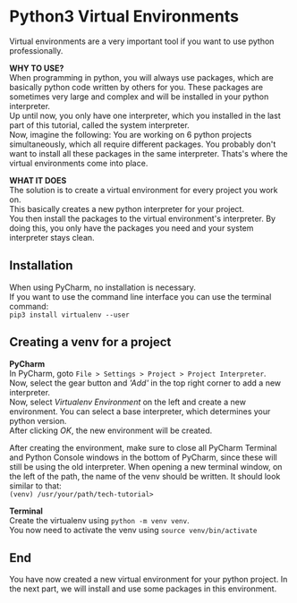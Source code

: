 # Python3 Virtual Environments
Virtual environments are a very important tool if you want to use python professionally.  

**WHY TO USE?**  
When programming in python, you will always use packages, which are basically python code written by others for you.
These packages are sometimes very large and complex and will be installed in your python interpreter.  
Up until now, you only have one interpreter, which you installed in the last part of this tutorial, called the system interpreter.  
Now, imagine the following: You are working on 6 python projects simultaneously, which all require different packages. You probably don't want to install all these packages in the same interpreter.
Thats's where the virtual environments come into place.  

**WHAT IT DOES**  
The solution is to create a virtual environment for every project you work on.  
This basically creates a new python interpreter for your project.  
You then install the packages to the virtual environment's interpreter. By doing this, you only have the packages you need and your system interpreter stays clean.

## Installation
When using PyCharm, no installation is necessary.  
If you want to use the command line interface you can use the terminal command:  
`pip3 install virtualenv --user`

## Creating a venv for a project
**PyCharm**  
In PyCharm, goto `File > Settings > Project > Project Interpreter`.  
Now, select the gear button and *'Add'* in the top right corner to add a new interpreter.  
Now, select *Virtualenv Environment* on the left and create a new environment. You can select a base interpreter, which determines your python version.  
After clicking *OK*, the new environment will be created.  

After creating the environment, make sure to close all PyCharm Terminal and Python Console windows in the bottom of PyCharm, since these will still be using the old interpreter.
When opening a new terminal window, on the left of the path, the name of the venv should be written. It should look similar to that:  
`(venv) /usr/your/path/tech-tutorial>`

**Terminal**  
Create the virtualenv using 
`python -m venv venv`.  
You now need to activate the venv using 
`source venv/bin/activate`


## End
You have now created a new virtual environment for your python project. In the next part, we will install and use some packages in this environment.